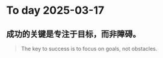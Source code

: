 
# To day 2025-03-17


## 成功的关键是专注于目标，而非障碍。
> The key to success is to focus on goals, not obstacles.

    